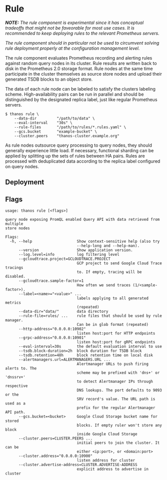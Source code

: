 # Rule

_**NOTE:** The rule component is experimental since it has conceptual tradeoffs that might not be faveorable for most use cases. It is recommended to keep deploying rules to the relevant Prometheus servers._

_The rule component should in particular not be used to circumvent solving rule deployment properly at the configuration management level._

The rule component evaluates Prometheus recording and alerting rules against random query nodes in its cluster. Rule results are written back to disk in the Prometheus 2.0 storage format. Rule nodes at the same time participate in the cluster themselves as source store nodes and upload their generated TSDB blocks to an object store.

The data of each rule node can be labeled to satisfy the clusters labeling scheme. High-availability pairs can be run in parallel and should be distinguished by the designated replica label, just like regular Prometheus servers.

```
$ thanos rule \
    --data-dir         "/path/to/data" \
    --eval-interval    "30s" \
    --rule-files       "/path/to/rules/*.rules.yaml" \
    --gcs.bucket       "example-bucket" \
    --cluster.peers    "thanos-cluster.example.org"
```

As rule nodes outsource query processing to query nodes, they should generally experience little load. If necessary, functional sharding can be applied by splitting up the sets of rules between HA pairs.
Rules are processed with deduplicated data according to the replica label configured on query nodes.

## Deployment

## Flags

[embedmd]:# (flags/rule.txt $)
```$
usage: thanos rule [<flags>]

query node exposing PromQL enabled Query API with data retrieved from multiple
store nodes

Flags:
  -h, --help                    Show context-sensitive help (also try
                                --help-long and --help-man).
      --version                 Show application version.
      --log.level=info          log filtering level
      --gcloudtrace.project=GCLOUDTRACE.PROJECT  
                                GCP project to send Google Cloud Trace tracings
                                to. If empty, tracing will be disabled.
      --gcloudtrace.sample-factor=1  
                                How often we send traces (1/<sample-factor>).
      --label=<name>="<value>" ...  
                                labels applying to all generated metrics
                                (repeated)
      --data-dir="data/"        data directory
      --rule-file=rules/ ...    rule files that should be used by rule manager.
                                Can be in glob format (repeated)
      --http-address="0.0.0.0:10902"  
                                listen host:port for HTTP endpoints
      --grpc-address="0.0.0.0:10901"  
                                listen host:port for gRPC endpoints
      --eval-interval=30s       the default evaluation interval to use
      --tsdb.block-duration=2h  block duration for TSDB block
      --tsdb.retention=48h      block retention time on local disk
      --alertmanagers.url=ALERTMANAGERS.URL ...  
                                Alertmanager URLs to push firing alerts to. The
                                scheme may be prefixed with 'dns+' or 'dnssrv+'
                                to detect Alertmanager IPs through respective
                                DNS lookups. The port defaults to 9093 or the
                                SRV record's value. The URL path is used as a
                                prefix for the regular Alertmanager API path.
      --gcs.bucket=<bucket>     Google Cloud Storage bucket name for stored
                                blocks. If empty ruler won't store any block
                                inside Google Cloud Storage
      --cluster.peers=CLUSTER.PEERS ...  
                                initial peers to join the cluster. It can be
                                either <ip:port>, or <domain:port>
      --cluster.address="0.0.0.0:10900"  
                                listen address for cluster
      --cluster.advertise-address=CLUSTER.ADVERTISE-ADDRESS  
                                explicit address to advertise in cluster

```
